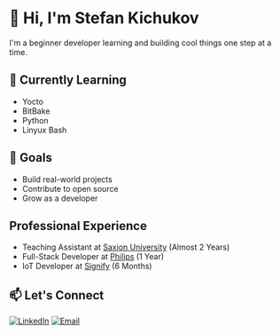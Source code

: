 # 👋 Hi, I'm Stefan Kichukov

I'm a beginner developer learning and building cool things one step at a time.

## 🌱 Currently Learning
- Yocto
- BitBake
- Python
- Linyux Bash 

## 🚀 Goals
- Build real-world projects
- Contribute to open source
- Grow as a developer
## Professional Experience
  - Teaching Assistant at [Saxion University](https://www.saxion.edu/) (Almost 2 Years) 
  - Full-Stack Developer at [Philips](https://www.philips.nl/) (1 Year)
  - IoT Developer at [Signify](https://www.signify.com/global) (6 Months)
## 📫 Let's Connect
[![LinkedIn](https://img.shields.io/badge/LinkedIn-blue?logo=linkedin&logoColor=white)](https://www.linkedin.com/in/stefan-kichukov-6a635024a/)
[![Email](https://img.shields.io/badge/Email-red?logo=gmail&logoColor=white)](mailto:stefan.kichukov02@gmail.com)

